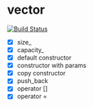 # vector

[![Build Status](https://travis-ci.org/yanaxgrishkova/vector.svg?branch=master)](https://travis-ci.org/yanaxgrishkova/vector)

- [x] size_
- [x] capacity_
- [x] default constructor
- [x] constructor with params
- [x] copy constructor
- [x] push_back
- [x] operator []
- [x] operator =

